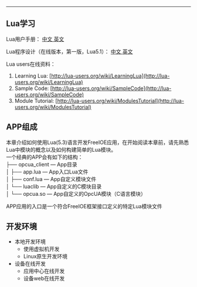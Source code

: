 
---

## Lua学习

Lua用户手册： [中文 ](http://cloudwu.github.io/lua53doc/ "中文")  [英文](http://www.lua.org/manual/5.3/manual.html "英文")

Lua程序设计（在线版本，第一版，Lua5.1）： [中文 ](http://book.luaer.cn/) [英文](http://www.lua.org/pil/contents.html) 

Lua users在线资料：

1.  Learning Lua: [http://lua-users.org/wiki/LearningLua](http://lua-users.org/wiki/LearningLua)
2.  Sample Code: [http://lua-users.org/wiki/SampleCode](http://lua-users.org/wiki/SampleCode)
3.  Module Tutorial: [http://lua-users.org/wiki/ModulesTutorial](http://lua-users.org/wiki/ModulesTutorial)

## APP组成

本章介绍如何使用Lua\(5.3\)语言开发FreeIOE应用，在开始阅读本章前，请先熟悉Lua中模块的概念以及如何构建简单的Lua模块。  
 一个经典的APP会有如下的结构：  
 ├── opcua\_client — App目录  
 │   ├── app.lua — App入口Lua文件  
 │   ├── conf.lua — App自定义模块文件  
 │   └── luaclib — App自定义的C模块目录  
 │        └── opcua.so — App自定义的OpcUA模块（C语言模块）

APP应用的入口是一个符合FreeIOE框架接口定义的特定Lua模块文件

## 开发环境

* 本地开发环境
  * 使用虚拟机开发
  * Linux原生开发环境
* 设备在线开发
  * 应用中心在线开发
  * 设备web在线开发

## 



